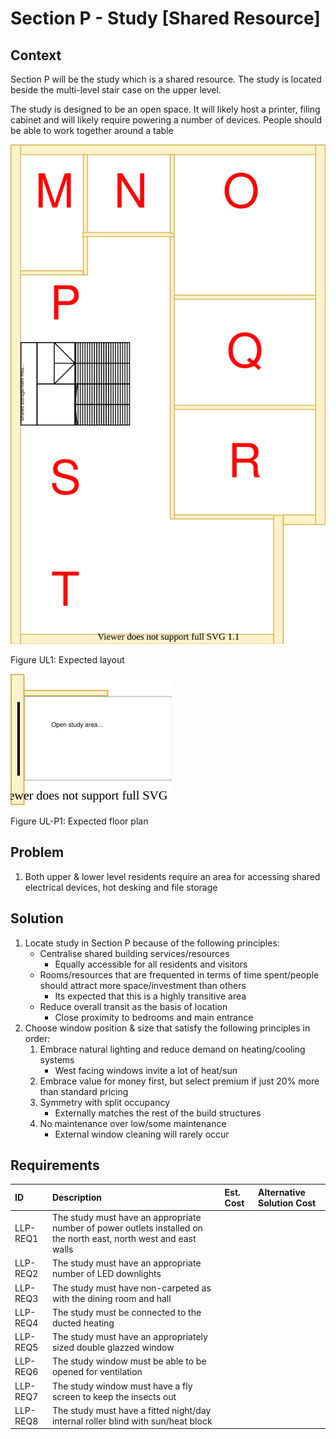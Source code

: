 # Section P - Study [Shared Resource]

## Context

Section P will be the study which is a shared resource. The study is located beside the multi-level stair case on the upper level.

The study is designed to be an open space. It will likely host a printer,  filing cabinet and will likely require powering a number of devices. People should be able to work together around a table

![TO-BE upper-level diagram](upper-Level-TO-BE-sections.svg)

Figure UL1: Expected layout

![TO-BE upper-level Section P diagram](Upper-Level-TO-BE-section-P.svg)

Figure UL-P1: Expected floor plan


## Problem

1. Both upper & lower level residents require an area for accessing shared electrical devices, hot desking and file storage


## Solution

1. Locate study in Section P because of the following principles:
    * Centralise shared building services/resources
        - Equally accessible for all residents and visitors
    * Rooms/resources that are frequented in terms of time spent/people should attract more space/investment than others
        - Its expected that this is a highly transitive area
    * Reduce overall transit as the basis of location
        - Close proximity to bedrooms and main entrance
2. Choose window position & size that satisfy the following principles in order:
    1. Embrace natural lighting and reduce demand on heating/cooling systems
        - West facing windows invite a lot of heat/sun
    2. Embrace value for money first, but select premium if just 20% more than standard pricing
    3. Symmetry with split occupancy
        - Externally matches the rest of the build structures
    4. No maintenance over low/some maintenance
        - External window cleaning will rarely occur


## Requirements

|ID|Description|Est. Cost|Alternative Solution Cost|
|:---|:---|:---|:---|
|LLP-REQ1|The study must have an appropriate number of power outlets installed on the north east, north west and east walls|||
|LLP-REQ2|The study must have an appropriate number of LED downlights|||
|LLP-REQ3|The study must have non-carpeted as with the dining room and hall|||
|LLP-REQ4|The study must be connected to the ducted heating|||
|LLP-REQ5|The study must have an appropriately sized double glazzed window|||
|LLP-REQ6|The study window must be able to be opened for ventilation|||
|LLP-REQ7|The study window must have a fly screen to keep the insects out|||
|LLP-REQ8|The study must have a fitted night/day internal roller blind with sun/heat block|||
